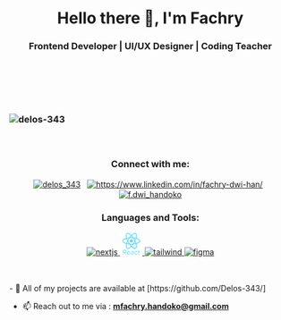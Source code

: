 <h1 align="center">Hello there 👋, I'm Fachry</h1>
<h3 align="center">Frontend Developer | UI/UX Designer | Coding Teacher</h3>

<br>
<br>

<h3 align="center>
  **Viding.co** | **Broaden Creative** | **iBiG Academy**
  <br><br>
  🌱 Currently learning **NEXT.js** and **Svelte**
</h3>
           
<br>
<br>

<p><img align="center" src="https://github-readme-stats.vercel.app/api/top-langs?username=delos-343&show_icons=true&locale=en&layout=compact" alt="delos-343" /></p>
&nbsp;
<p><img align="center" src="https://github-readme-stats.vercel.app/api?username=delos-343&show_icons=true&locale=en" alt="delos-343" /></p>
                                                                                                                                    
<br>


<h3 align="center">Connect with me:</h3>
<p align="center">
<a href="https://codepen.io/delos_343" target="blank"><img align="center" src="https://raw.githubusercontent.com/rahuldkjain/github-profile-readme-generator/master/src/images/icons/Social/codepen.svg" alt="delos_343" height="30" width="40" /></a>
  &nbsp;
<a href="https://linkedin.com/in/fachry-dwi-han/" target="blank"><img align="center" src="https://raw.githubusercontent.com/rahuldkjain/github-profile-readme-generator/master/src/images/icons/Social/linked-in-alt.svg" alt="https://www.linkedin.com/in/fachry-dwi-han/" height="30" width="40" /></a>
  &nbsp;
<a href="https://instagram.com/f.dwi_handoko" target="blank"><img align="center" src="https://raw.githubusercontent.com/rahuldkjain/github-profile-readme-generator/master/src/images/icons/Social/instagram.svg" alt="f.dwi_handoko" height="30" width="40" /></a>
</p>

<h3 align="center">Languages and Tools:</h3>
<p align="center">
  <a href="https://nextjs.org/" target="_blank" rel="noreferrer">
    <img src="https://cdn.worldvectorlogo.com/logos/nextjs-2.svg" alt="nextjs" width="40" height="40"/>
  </a>
  <a href="https://reactjs.org/" target="_blank" rel="noreferrer">
    <img src="https://raw.githubusercontent.com/devicons/devicon/master/icons/react/react-original-wordmark.svg" alt="react" width="40" height="40"/>
  </a>
  <a href="https://tailwindcss.com/" target="_blank" rel="noreferrer">
    <img src="https://www.vectorlogo.zone/logos/tailwindcss/tailwindcss-icon.svg" alt="tailwind" width="40" height="40"/>
  </a>                                                                                                                                           
  <a href="https://www.figma.com/" target="_blank" rel="noreferrer">
    <img src="https://www.vectorlogo.zone/logos/figma/figma-icon.svg" alt="figma" width="40" height="40"/>
  </a>
</p>

<br>
<br>
- 📝 All of my projects are available at [https://github.com/Delos-343/]

- 📫 Reach out to me via : **mfachry.handoko@gmail.com**
